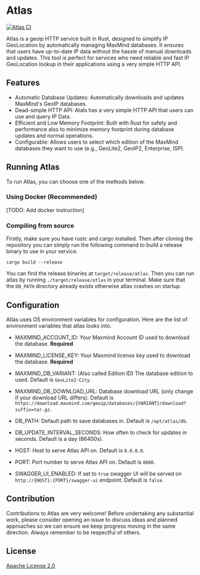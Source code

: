 # Atlas

[![Atlas CI](https://github.com/alisinabh/atlas-rs/actions/workflows/ci.yml/badge.svg)](https://github.com/alisinabh/atlas-rs)

Atlas is a geoip HTTP service built in Rust, designed to simplify IP GeoLocation by automatically
managing MaxMind databases. It ensures that users have up-to-date IP data without the hassle of
manual downloads and updates. This tool is perfect for services who need reliable and fast
IP GeoLocation lookup in their applications using a very simple HTTP API.

## Features

- Automatic Database Updates: Automatically downloads and updates MaxMind's GeoIP databases.
- Dead-simple HTTP API: Atals has a very simple HTTP API that users can use and query IP Data.
- Efficient and Low Memory Footprint: Built with Rust for safety and performance also to minimize memory footprint during database updates and normal operations.
- Configurable: Allows users to select which edition of the MaxMind databases they want to use (e.g., GeoLite2, GeoIP2, Enterprise, ISP).

## Running Atlas

To run Atlas, you can choose one of the methods below.

### Using Docker (Recommended)

[TODO: Add docker instruction]

### Compiling from source

Firstly, make sure you have rustc and cargo installed. Then after cloning the repository you can
simply run the following command to build a release binary to use in your service.

```
cargo build --release
```

You can find the release binaries at `target/release/atlas`. Then you can run atlas by running
`./target/release/atlas` in your terminal. Make sure that the `DB_PATH` directory already exists
otherwise atlas crashes on startup.

## Configuration

Atlas uses OS environment variables for configuration. Here are the list of environment variables
that atlas looks into.

- MAXMIND_ACCOUNT_ID: Your Maxmind Account ID used to download the database. **Required**
- MAXMIND_LICENSE_KEY: Your Maxmind license key used to download the database. **Required**
- MAXMIND_DB_VARIANT: (Also called Edition ID) The database edition to used. Default is `GeoLite2-City`.
- MAXMIND_DB_DOWNLOAD_URL: Database download URL (only change if your download URL differs). Default is `https://download.maxmind.com/geoip/databases/{VARIANT}/download?suffix=tar.gz`.

- DB_PATH: Default path to save databases in. Default is `/opt/atlas/db`.
- DB_UPDATE_INTERVAL_SECONDS: How often to check for updates in seconds. Default is a day (86400s).
- HOST: Host to serve Atlas API on. Default is `0.0.0.0`.
- PORT: Port number to serve Atlas API on. Default is `8080`.
- SWAGGER_UI_ENABLED: If set to `true` swagger UI will be served on `http://{HOST}:{PORT}/swagger-ui` endpoint. Default is `false`.

## Contribution

Contributions to Atlas are very welcome! Before undertaking any substantial work, please consider
opening an issue to discuss ideas and planned approaches so we can ensure we keep progress moving
in the same direction. Always remember to be respectful of others.

## License

[Apache License 2.0](/LICENSE)
